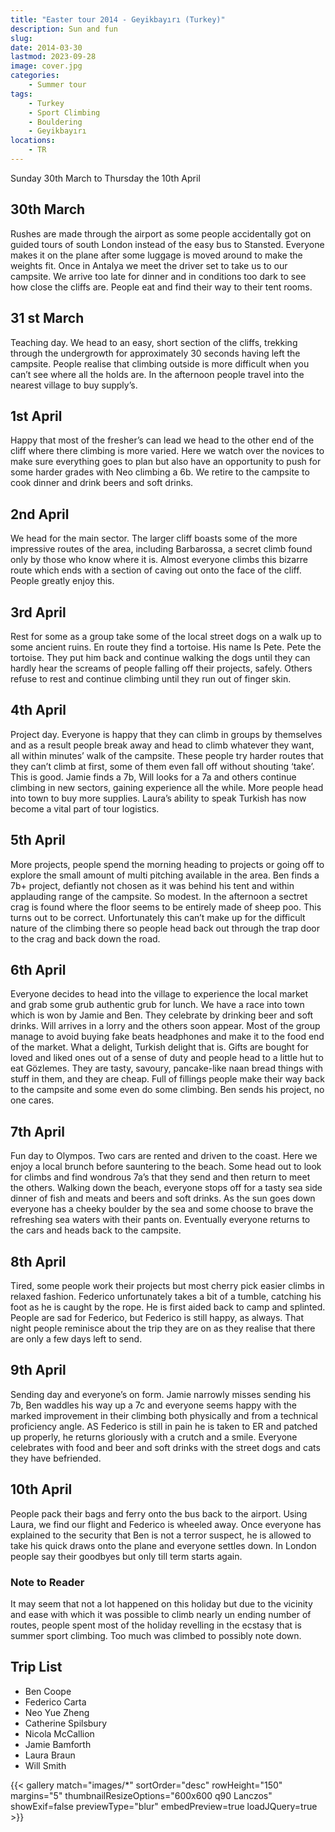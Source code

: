 ```yaml
---
title: "Easter tour 2014 - Geyikbayırı (Turkey)"
description: Sun and fun
slug: 
date: 2014-03-30
lastmod: 2023-09-28
image: cover.jpg
categories:
    - Summer tour
tags:
    - Turkey
    - Sport Climbing
    - Bouldering
    - Geyikbayırı
locations:
    - TR
---
```


Sunday 30th March to Thursday the 10th April

## 30th March

Rushes are made through the airport as some people accidentally got on guided tours of south
London instead of the easy bus to Stansted. Everyone makes it on the plane after some luggage is
moved around to make the weights fit. Once in Antalya we meet the driver set to take us to our
campsite. We arrive too late for dinner and in conditions too dark to see how close the cliffs are.
People eat and find their way to their tent rooms.

## 31 st March

Teaching day. We head to an easy, short section of the cliffs, trekking through the undergrowth for
approximately 30 seconds having left the campsite. People realise that climbing outside is more
difficult when you can’t see where all the holds are. In the afternoon people travel into the nearest
village to buy supply’s.

## 1st April


Happy that most of the fresher’s can lead we head to the other
end of the cliff where there climbing is more varied. Here we
watch over the novices to make sure everything goes to plan
but also have an opportunity to push for some harder grades
with Neo climbing a 6b. We retire to the campsite to cook
dinner and drink beers and soft drinks.

## 2nd April


We head for the main sector. The larger cliff boasts some of the
more impressive routes of the area, including Barbarossa, a
secret climb found only by those who know where it is. Almost
everyone climbs this bizarre route which ends with a section of
caving out onto the face of the cliff.
People greatly enjoy this.


## 3rd April

Rest for some as a group take some of the local street dogs on a walk up
to some ancient ruins. En route they find a tortoise. His name Is Pete.
Pete the tortoise. They put him back and continue walking the dogs until
they can hardly hear the screams of people falling off their projects,
safely. Others refuse to rest and continue climbing until they run out of
finger skin.

## 4th April

Project day. Everyone is happy that they can climb in groups by
themselves and as a result people break away and head to climb
whatever they want, all within minutes’ walk of the campsite. These people try harder routes that they can’t climb at first, some of them even fall off without shouting
‘take’. This is good. Jamie finds a 7b, Will looks for a 7a and others continue climbing in new sectors,
gaining experience all the while. More people head into town to buy more supplies. Laura’s ability to
speak Turkish has now become a vital part of tour logistics.

## 5th April

More projects, people spend the morning heading to projects or
going off to explore the small amount of multi pitching available in
the area. Ben finds a 7b+ project, defiantly not chosen as it was
behind his tent and within applauding range of the campsite. So
modest. In the afternoon a sectret crag is found where the floor
seems to be entirely made of sheep poo. This turns out to be
correct. Unfortunately this can’t make up for the difficult nature of
the climbing there so people head back out through the trap door
to the crag and back down the road.

## 6th April

Everyone decides to head into the village to experience the local
market and grab some grub authentic grub for lunch. We have a
race into town which is won by Jamie and Ben. They celebrate by
drinking beer and soft drinks. Will arrives in a lorry and the others
soon appear. Most of the group manage to avoid buying fake beats headphones and make it to the
food end of the market. What a delight, Turkish delight that is. Gifts are bought for loved and liked
ones out of a sense of duty and people head to a little hut to eat Gözlemes. They are tasty, savoury,
pancake-like naan bread things with stuff in them, and they are cheap. Full of fillings people make
their way back to the campsite and some even do some climbing. Ben sends his project, no one
cares.

## 7th April

Fun day to Olympos. Two cars are rented and driven to the coast. Here we enjoy a local brunch before sauntering to the beach. Some head out to look for climbs and find wondrous 7a’s that they send and then return to meet the
others. Walking down the beach, everyone
stops off for a tasty sea side dinner of fish and
meats and beers and soft drinks. As the sun
goes down everyone has a cheeky boulder by
the sea and some choose to brave the
refreshing sea waters with their pants on.
Eventually everyone returns to the cars and
heads back to the campsite.

## 8th April

Tired, some people work their projects but most cherry pick easier climbs in relaxed fashion.
Federico unfortunately takes a bit of a tumble, catching his foot as he is caught by the rope. He is
first aided back to camp and splinted. People are sad for Federico, but Federico is still happy, as
always. That night people reminisce about the trip they are on as they realise that there are only a
few days left to send.


## 9th April

Sending day and everyone’s on form. Jamie narrowly
misses sending his 7b, Ben waddles his way up a 7c
and everyone seems happy with the marked
improvement in their climbing both physically and
from a technical proficiency angle. AS Federico is still
in pain he is taken to ER and patched up properly, he
returns gloriously with a crutch and a smile.
Everyone celebrates with food and beer and soft
drinks with the street dogs and cats they have
befriended.


## 10th April

People pack their bags and ferry onto the bus back to
the airport. Using Laura, we find our flight and
Federico is wheeled away. Once everyone has explained to the security that Ben is not a terror suspect, he is allowed to take his quick draws onto
the plane and everyone settles down. In London
people say their goodbyes but only till term starts again.

### Note to Reader

It may seem that not a lot happened on this holiday but due to the vicinity and ease with which it
was possible to climb nearly un ending number of routes, people spent most of the holiday revelling
in the ecstasy that is summer sport climbing. Too much was climbed to possibly note down.

## Trip List
- Ben Coope
- Federico Carta
- Neo Yue Zheng
- Catherine Spilsbury
- Nicola McCallion
- Jamie Bamforth
- Laura Braun
- Will Smith


{{< gallery match="images/*" sortOrder="desc" rowHeight="150" margins="5" thumbnailResizeOptions="600x600 q90 Lanczos" showExif=false previewType="blur" embedPreview=true loadJQuery=true >}}
